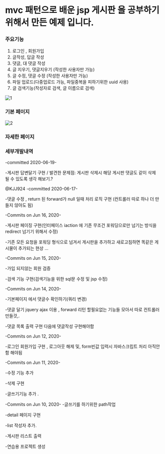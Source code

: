 # mvc 패턴으로 배운 jsp 게시판 을 공부하기위해서 만든 예제 입니다.
### 주요기능
1. 로그인 , 회원가입
2. 글작성, 답글 작성
3. 댓글, 대 댓글 작성
4. 글 지우기, 댓글지우기 (작성한 사용자만 가능)
5. 글 수정, 댓글 수정 (작성한 사용자만 가능)
6. 파일 업로드(다중업로드 가능, 파일중복을 피하기위한 uuid 사용)
7. 글 검색기능(작성자로 검색, 글 이름으로 검색)

![1](https://user-images.githubusercontent.com/64793712/86487454-1947c000-bd99-11ea-998d-bc36b766fb74.PNG)

### 기본 페이지

![2](https://user-images.githubusercontent.com/64793712/86487480-2c5a9000-bd99-11ea-9246-caa0fd2457bb.PNG)

### 자세한 페이지



### 세부개발내역 
-committed 2020-06-19-


-게시판 답변달기 구현 / 발견한 문제점: 게시판 삭제시 해당 게시판 댓글도 같이 삭제 될 수 있도록 생각 해보기.?

@KJJ924
-committed 2020-06-17- 

-댓글 수정 , return 된 forward가 null 일때 처리 로직 구현 (컨트롤러 따로 하나 더 만들지 않아도 됨)


 
-Commits on Jun 16, 2020-

-게시판 페이징 구현(인터페이스 iaction 에 기존 무조건 포워딩으로만 넘기는 방식을 redirect 넘기기 위해서 수정) 
 
-기존 모든 요청을 포워딩 형식으로 넘겨서 게시판을 추가하고 새로고침하면 똑같은 게시물이 추가되는 현상 …

 
-Commits on Jun 15, 2020-

-가입 되지않는 회원 검증

 
-검색 기능 구현(검색기능을 위한 sql문 수정 및 jsp 수정)


 
-Commits on Jun 14, 2020-

-기본페이지 에서 댓글수 확인하기(쿼리 변경)

 
-댓글 달기 jquery ajax 이용 , forward 리턴 할필요없는 기능들 모아서 따로 컨트롤러 만들것,.

 
-댓글 목록 출력 구현 다음에 댓글작성 구현해야함


 
-Commits on Jun 12, 2020-

-로그인 회원가입 구현 , 로그아웃 해제 및, form빈값 입력시 자바스크립트 처리 아직안함 해야됨

 
-Commits on Jun 11, 2020-

-수정 기능 추가

 
-삭제 구현

 
-글쓰기기능 추가 .

 
-Commits on Jun 10, 2020-
-글쓰기를 하기위한 path작업

 
-detail 페이지 구현
 
-list 작성자 추가.

 
-게시판 리스트 출력
 

-연습용 프로젝트 생성

